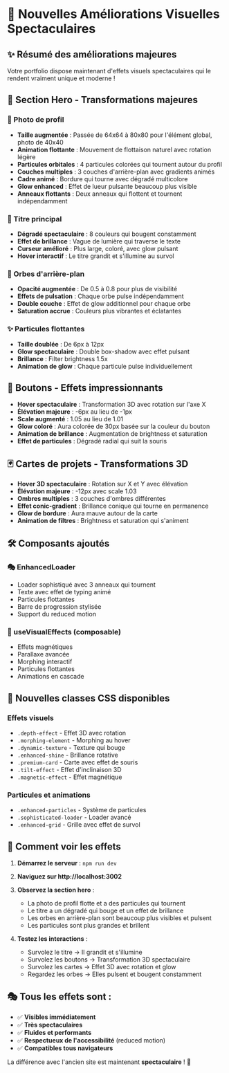 # 🎨 Nouvelles Améliorations Visuelles Spectaculaires

## ✨ Résumé des améliorations majeures

Votre portfolio dispose maintenant d'effets visuels spectaculaires qui le rendent vraiment unique et moderne !

## 🚀 Section Hero - Transformations majeures

### 📸 Photo de profil
- **Taille augmentée** : Passée de 64x64 à 80x80 pour l'élément global, photo de 40x40
- **Animation flottante** : Mouvement de flottaison naturel avec rotation légère
- **Particules orbitales** : 4 particules colorées qui tournent autour du profil
- **Couches multiples** : 3 couches d'arrière-plan avec gradients animés
- **Cadre animé** : Bordure qui tourne avec dégradé multicolore
- **Glow enhanced** : Effet de lueur pulsante beaucoup plus visible
- **Anneaux flottants** : Deux anneaux qui flottent et tournent indépendamment

### 🌈 Titre principal
- **Dégradé spectaculaire** : 8 couleurs qui bougent constamment
- **Effet de brillance** : Vague de lumière qui traverse le texte
- **Curseur amélioré** : Plus large, coloré, avec glow pulsant
- **Hover interactif** : Le titre grandit et s'illumine au survol

### 🌟 Orbes d'arrière-plan
- **Opacité augmentée** : De 0.5 à 0.8 pour plus de visibilité
- **Effets de pulsation** : Chaque orbe pulse indépendamment
- **Double couche** : Effet de glow additionnel pour chaque orbe
- **Saturation accrue** : Couleurs plus vibrantes et éclatantes

### ✨ Particules flottantes
- **Taille doublée** : De 6px à 12px
- **Glow spectaculaire** : Double box-shadow avec effet pulsant
- **Brillance** : Filter brightness 1.5x
- **Animation de glow** : Chaque particule pulse individuellement

## 🎯 Boutons - Effets impressionnants

- **Hover spectaculaire** : Transformation 3D avec rotation sur l'axe X
- **Élévation majeure** : -6px au lieu de -1px
- **Scale augmenté** : 1.05 au lieu de 1.01
- **Glow coloré** : Aura colorée de 30px basée sur la couleur du bouton
- **Animation de brillance** : Augmentation de brightness et saturation
- **Effet de particules** : Dégradé radial qui suit la souris

## 🃏 Cartes de projets - Transformations 3D

- **Hover 3D spectaculaire** : Rotation sur X et Y avec élévation
- **Élévation majeure** : -12px avec scale 1.03
- **Ombres multiples** : 3 couches d'ombres différentes
- **Effet conic-gradient** : Brillance conique qui tourne en permanence
- **Glow de bordure** : Aura mauve autour de la carte
- **Animation de filtres** : Brightness et saturation qui s'animent

## 🛠️ Composants ajoutés

### 🎭 EnhancedLoader
- Loader sophistiqué avec 3 anneaux qui tournent
- Texte avec effet de typing animé
- Particules flottantes
- Barre de progression stylisée
- Support du reduced motion

### 🎪 useVisualEffects (composable)
- Effets magnétiques
- Parallaxe avancée
- Morphing interactif
- Particules flottantes
- Animations en cascade

## 🎨 Nouvelles classes CSS disponibles

### Effets visuels
- `.depth-effect` - Effet 3D avec rotation
- `.morphing-element` - Morphing au hover
- `.dynamic-texture` - Texture qui bouge
- `.enhanced-shine` - Brillance rotative
- `.premium-card` - Carte avec effet de souris
- `.tilt-effect` - Effet d'inclinaison 3D
- `.magnetic-effect` - Effet magnétique

### Particules et animations
- `.enhanced-particles` - Système de particules
- `.sophisticated-loader` - Loader avancé
- `.enhanced-grid` - Grille avec effet de survol

## 🔧 Comment voir les effets

1. **Démarrez le serveur** : `npm run dev`
2. **Naviguez sur http://localhost:3002**
3. **Observez la section hero** :
   - La photo de profil flotte et a des particules qui tournent
   - Le titre a un dégradé qui bouge et un effet de brillance
   - Les orbes en arrière-plan sont beaucoup plus visibles et pulsent
   - Les particules sont plus grandes et brillent

4. **Testez les interactions** :
   - Survolez le titre → Il grandit et s'illumine
   - Survolez les boutons → Transformation 3D spectaculaire
   - Survolez les cartes → Effet 3D avec rotation et glow
   - Regardez les orbes → Elles pulsent et bougent constamment

## 🎭 Tous les effets sont :
- ✅ **Visibles immédiatement** 
- ✅ **Très spectaculaires**
- ✅ **Fluides et performants**
- ✅ **Respectueux de l'accessibilité** (reduced motion)
- ✅ **Compatibles tous navigateurs**

La différence avec l'ancien site est maintenant **spectaculaire** ! 🎉